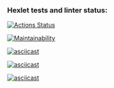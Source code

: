 ### Hexlet tests and linter status:

[![Actions Status](https://github.com/Nintenda/frontend-project-44/actions/workflows/hexlet-check.yml/badge.svg)](https://github.com/Nintenda/frontend-project-44/actions)

[![Maintainability](https://api.codeclimate.com/v1/badges/de4746ae1d0e8b3633d6/maintainability)](https://codeclimate.com/github/Nintenda/frontend-project-44/maintainability)

[![asciicast](https://asciinema.org/a/qt9p2VRvQvUnnHIPa8ZqHa0k8.svg)](https://asciinema.org/a/qt9p2VRvQvUnnHIPa8ZqHa0k8)

[![asciicast](https://asciinema.org/a/JZA3KLD3uMs3p0P3Wuvw1MSKc.svg)](https://asciinema.org/a/JZA3KLD3uMs3p0P3Wuvw1MSKc)

[![asciicast](https://asciinema.org/a/PpAiDpdUvIM4aNpicgmROga7n.svg)](https://asciinema.org/a/PpAiDpdUvIM4aNpicgmROga7n)